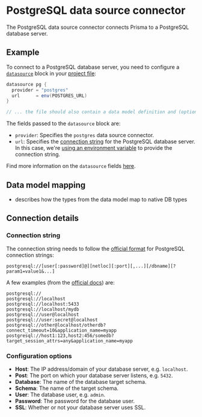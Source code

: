 # PostgreSQL data source connector

The PostgreSQL data source connector connects Prisma to a PostgreSQL database server.

## Example

To connect to a PostgreSQL database server, you need to configure a [`datasource`]() block in your [project file]():

```groovy
datasource pg {
  provider = "postgres"
  url      = env(POSTGRES_URL)
}

// ... the file should also contain a data model definition and (optionally) generators
```

The fields passed to the `datasource` block are:

- `provider`: Specifies the `postgres` data source connector.
- `url`: Specifies the [connection string](#connection-string) for the PostgreSQL database server. In this case, we're [using an environment variable]() to provide the connection string.

Find more information on the `datasource` fields [here]().

## Data model mapping

- describes how the types from the data model map to native DB types

## Connection details

### Connection string

The connection string needs to follow the [official format](https://www.postgresql.org/docs/10/libpq-connect.html#id-1.7.3.8.3.6) for PostgreSQL connection strings:

```
postgresql://[user[:password]@][netloc][:port][,...][/dbname][?param1=value1&...]
```

A few examples (from the [official docs](ttps://www.postgresql.org/docs/10/libpq-connect.html)) are:

```
postgresql://
postgresql://localhost
postgresql://localhost:5433
postgresql://localhost/mydb
postgresql://user@localhost
postgresql://user:secret@localhost
postgresql://other@localhost/otherdb?connect_timeout=10&application_name=myapp
postgresql://host1:123,host2:456/somedb?target_session_attrs=any&application_name=myapp
```

### Configuration options

- **Host**: The IP address/domain of your database server, e.g. `localhost`.
- **Post**: The port on which your database server listens, e.g. `5432`.
- **Database**: The name of the database target schema. 
- **Schema**: The name of the target schema. 
- **User**: The database user, e.g. `admin`.
- **Password**: The password for the database user.
- **SSL**: Whether or not your database server uses SSL.